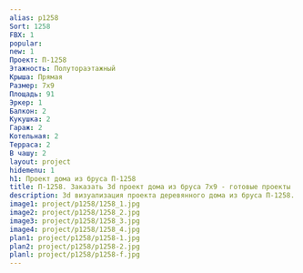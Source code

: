 ```yaml
---
alias: p1258
Sort: 1258
FBX: 1
popular: 
new: 1
Проект: П-1258
Этажность: Полутораэтажный
Крыша: Прямая
Размер: 7х9
Площадь: 91
Эркер: 1
Балкон: 2
Кукушка: 2
Гараж: 2
Котельная: 2
Терраса: 2
В чашу: 2
layout: project
hidemenu: 1
h1: Проект дома из бруса П-1258
title: П-1258. Заказать 3d проект дома из бруса 7х9 - готовые проекты
description: 3d визуализация проекта деревянного дома из бруса П-1258. Площадь 91 м2, размер 7х9. Вы можете внести любые изменения в проект.
image1: project/p1258/1258_1.jpg
image2: project/p1258/1258_2.jpg
image3: project/p1258/1258_3.jpg
image4: project/p1258/1258_4.jpg
plan1: project/p1258/p1258-1.jpg
plan2: project/p1258/p1258-2.jpg
planl: project/p1258/p1258-f.jpg
---
```

